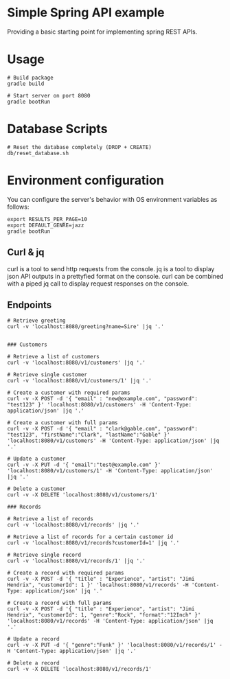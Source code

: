 # Simple Spring API example

Providing a basic starting point for implementing spring REST APIs.

# Usage

```
# Build package
gradle build

# Start server on port 8080
gradle bootRun
```

# Database Scripts

```
# Reset the database completely (DROP + CREATE)
db/reset_database.sh
```

# Environment configuration

You can configure the server's behavior with OS environment variables as follows:

```
export RESULTS_PER_PAGE=10
export DEFAULT_GENRE=jazz
gradle bootRun
```

## Curl & jq

curl is a tool to send http requests from the console.
jq is a tool to display json API outputs in a prettyfied format on the console.
curl can be combined with a piped jq call to display request responses on the console.

## Endpoints

```
# Retrieve greeting
curl -v 'localhost:8080/greeting?name=Sire' |jq '.'


### Customers

# Retrieve a list of customers
curl -v 'localhost:8080/v1/customers' |jq '.'

# Retrieve single customer
curl -v 'localhost:8080/v1/customers/1' |jq '.'

# Create a customer with required params
curl -v -X POST -d '{ "email" : "new@example.com", "password": "test123" }' 'localhost:8080/v1/customers' -H 'Content-Type: application/json' |jq '.'

# Create a customer with full params
curl -v -X POST -d '{ "email" : "clark@gable.com", "password": "test123", "firstName":"Clark", "lastName":"Gable" }' 'localhost:8080/v1/customers' -H 'Content-Type: application/json' |jq '.'

# Update a customer
curl -v -X PUT -d '{ "email":"test@example.com" }' 'localhost:8080/v1/customers/1' -H 'Content-Type: application/json' |jq '.'

# Delete a customer
curl -v -X DELETE 'localhost:8080/v1/customers/1'

### Records

# Retrieve a list of records
curl -v 'localhost:8080/v1/records' |jq '.'

# Retrieve a list of records for a certain customer id
curl -v 'localhost:8080/v1/records?customerId=1' |jq '.'

# Retrieve single record
curl -v 'localhost:8080/v1/records/1' |jq '.'

# Create a record with required params
curl -v -X POST -d '{ "title" : "Experience", "artist": "Jimi Hendrix", "customerId": 1 }' 'localhost:8080/v1/records' -H 'Content-Type: application/json' |jq '.'

# Create a record with full params
curl -v -X POST -d '{ "title" : "Experience", "artist": "Jimi Hendrix", "customerId": 1, "genre":"Rock", "format":"12Inch" }' 'localhost:8080/v1/records' -H 'Content-Type: application/json' |jq '.'

# Update a record
curl -v -X PUT -d '{ "genre":"Funk" }' 'localhost:8080/v1/records/1' -H 'Content-Type: application/json' |jq '.'

# Delete a record
curl -v -X DELETE 'localhost:8080/v1/records/1'

```
